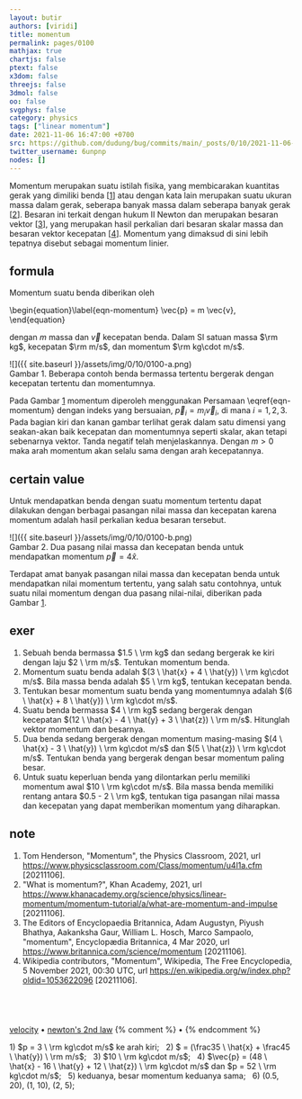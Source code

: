 ```yaml
---
layout: butir
authors: [viridi]
title: momentum
permalink: pages/0100
mathjax: true
chartjs: false
ptext: false
x3dom: false
threejs: false
3dmol: false
oo: false
svgphys: false
category: physics
tags: ["linear momentum"]
date: 2021-11-06 16:47:00 +0700
src: https://github.com/dudung/bug/commits/main/_posts/0/10/2021-11-06-momentum.md
twitter_username: 6unpnp
nodes: []
---
```

Momentum merupakan suatu istilah fisika, yang membicarakan kuantitas gerak yang dimiliki benda [[1](#ref01)] atau dengan kata lain merupakan suatu ukuran massa dalam gerak, seberapa banyak massa dalam seberapa banyak gerak [[2](#ref02)]. Besaran ini terkait dengan hukum II Newton dan merupakan besaran vektor [[3](#ref03)], yang merupakan hasil perkalian dari besaran skalar massa dan besaran vektor kecepatan [[4](#ref04)]. Momentum yang dimaksud di sini lebih tepatnya disebut sebagai momentum linier.


## formula
Momentum suatu benda diberikan oleh

\begin{equation}\label{eqn-momentum}
\vec{p} = m \vec{v},
\end{equation}

dengan $m$ massa dan $\vec{v}$ kecepatan benda. Dalam SI satuan massa $\rm kg$, kecepatan $\rm m/s$, dan momentum $\rm kg\cdot m/s$.

![]({{ site.baseurl }}/assets/img/0/10/0100-a.png) \
Gambar <a name="fig1">1</a>. Beberapa contoh benda bermassa tertentu bergerak dengan kecepatan tertentu dan momentumnya.

Pada Gambar [1](#fig1) momentum diperoleh menggunakan Persamaan \eqref{eqn-momentum} dengan indeks yang bersuaian, $\vec{p}_i = m_i \vec{v}_i$, di mana $i = 1, 2, 3$. Pada bagian kiri dan kanan gambar terlihat gerak dalam satu dimensi yang seakan-akan baik kecepatan dan momentumnya seperti skalar, akan tetapi sebenarnya vektor. Tanda negatif telah menjelaskannya. Dengan $m > 0$ maka arah momentum akan selalu sama dengan arah kecepatannya.


## certain value
Untuk mendapatkan benda dengan suatu momentum tertentu dapat dilakukan dengan berbagai pasangan nilai massa dan kecepatan karena momentum adalah hasil perkalian kedua besaran tersebut.

![]({{ site.baseurl }}/assets/img/0/10/0100-b.png) \
Gambar <a name="fig2">2</a>. Dua pasang nilai massa dan kecepatan benda untuk mendapatkan momentum $\vec{p} = 4\hat{x}$.

Terdapat amat banyak pasangan nilai massa dan kecepatan benda untuk mendapatkan nilai momentum tertentu, yang salah satu contohnya, untuk suatu nilai momentum dengan dua pasang nilai-nilai, diberikan pada Gambar [1](#fig2).


## exer
1. Sebuah benda bermassa $1.5 \ \rm kg$ dan sedang bergerak ke kiri dengan laju $2 \ \rm m/s$. Tentukan momentum benda.
2. Momentum suatu benda adalah $(3 \ \hat{x} + 4 \ \hat{y}) \ \rm kg\cdot m/s$. Bila massa benda adalah $5 \ \rm kg$, tentukan kecepatan benda.
3. Tentukan besar momentum suatu benda yang momentumnya adalah $(6 \ \hat{x} + 8 \ \hat{y}) \ \rm kg\cdot m/s$.
4. Suatu benda bermassa $4 \ \rm kg$ sedang bergerak dengan kecepatan $(12 \ \hat{x} - 4 \ \hat{y} + 3 \ \hat{z}) \ \rm m/s$. Hitunglah vektor momentum dan besarnya.
5. Dua benda sedang bergerak dengan momentum masing-masing $(4 \ \hat{x} - 3 \ \hat{y}) \ \rm kg\cdot m/s$ dan $(5 \ \hat{z}) \ \rm kg\cdot m/s$. Tentukan benda yang bergerak dengan besar momentum paling besar.
6. Untuk suatu keperluan benda yang dilontarkan perlu memiliki momentum awal $10 \ \rm kg\cdot m/s$. Bila massa benda memiliki rentang antara $0.5 - 2 \ \rm kg$, tentukan tiga pasangan nilai massa dan kecepatan yang dapat memberikan momentum yang diharapkan.


## note
1. <a name="r01"></a>Tom Henderson, "Momentum", the Physics Classroom, 2021, url <https://www.physicsclassroom.com/Class/momentum/u4l1a.cfm> [20211106].
2. <a name="r02"></a>"What is momentum?", Khan Academy, 2021, url <https://www.khanacademy.org/science/physics/linear-momentum/momentum-tutorial/a/what-are-momentum-and-impulse> [20211106].
3. <a name="r03"></a>The Editors of Encyclopaedia Britannica, Adam Augustyn, Piyush Bhathya, Aakanksha Gaur, William L. Hosch, Marco Sampaolo, "momentum", Encyclopædia Britannica, 4 Mar 2020, url <https://www.britannica.com/science/momentum> [20211106].
4. <a name="r04"></a>Wikipedia contributors, "Momentum", Wikipedia, The Free Encyclopedia, 5 November 2021, 00:30 UTC, url <https://en.wikipedia.org/w/index.php?oldid=1053622096> [20211106].


## &nbsp;
[velocity](0050.html) &bull; [newton's 2nd law](0092.html)
{% comment %} []() &bull; []() {% endcomment %}


<ans>
1) $p = 3 \ \rm kg\cdot m/s$ ke arah kiri; &nbsp; 2) $ = (\frac35 \ \hat{x} + \frac45 \ \hat{y}) \ \rm m/s$; &nbsp; 3) $10 \ \rm kg\cdot m/s$; &nbsp; 4) $\vec{p} = (48 \ \hat{x} - 16 \ \hat{y} + 12 \ \hat{z}) \ \rm kg\cdot m/s$ dan $p = 52 \ \rm kg\cdot m/s$; &nbsp; 5) keduanya, besar momentum keduanya sama; &nbsp; 6) (0.5, 20), (1, 10), (2, 5); &nbsp;
</ans>
